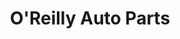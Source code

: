 ---
title: "O'Reilly Auto Parts"
url: /san-antonio/oreilly-auto-parts-bulverde-road/
shop: Autoteile
---